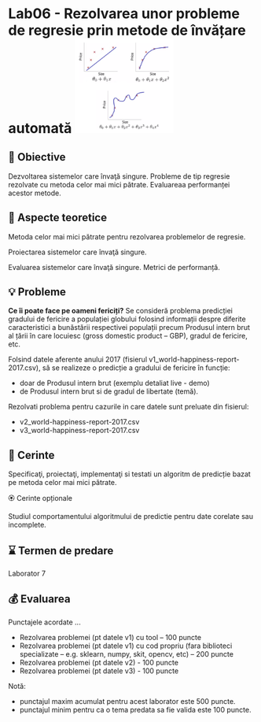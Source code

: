 # Lab06 - Rezolvarea unor probleme de regresie prin metode de învățare automată  <img src="images/regression.png" width="200">



## :microscope: Obiective 

Dezvoltarea sistemelor care învaţă singure. Probleme de tip regresie rezolvate cu metoda celor mai mici pătrate. Evaluareaa performanței acestor metode.

## :book:  Aspecte teoretice

Metoda celor mai mici pătrate pentru rezolvarea problemelor de regresie.

Proiectarea sistemelor care învaţă singure.

Evaluarea sistemelor care învaţă singure. Metrici de performanță. 



## :bulb: Probleme

**Ce îi poate face pe oameni fericiți?** 
Se consideră problema predicției gradului de fericire a populației globului folosind informații despre diferite caracteristici a bunăstării respectivei populații precum Produsul intern brut al țării în care locuiesc (gross domestic product – GBP), gradul de fericire, etc. 

Folsind datele aferente anului 2017 (fisierul v1_world-happiness-report-2017.csv), să se realizeze o predicție a gradului de fericire în funcție:
-	doar de Produsul intern brut (exemplu detaliat live - demo)
-	de Produsul intern brut si de gradul de libertate (temă). 

Rezolvati problema pentru cazurile in care datele sunt preluate din fisierul:
- v2_world-happiness-report-2017.csv
- v3_world-happiness-report-2017.csv



## :memo:  Cerinte 

Specificaţi, proiectaţi, implementaţi si testati un algoritm de predicție bazat pe metoda celor mai mici pătrate. 
 


🏵️ Cerinte opționale

Studiul comportamentului algoritmului de predictie pentru date corelate sau incomplete.

## :hourglass: Termen de predare 
Laborator 7

## :moneybag: Evaluarea

Punctajele acordate ...
 
- Rezolvarea problemei (pt datele v1) cu tool – 100 puncte
- Rezolvarea problemei (pt datele v1) cu cod propriu (fara biblioteci specializate – e.g. sklearn, numpy, skit, opencv, etc) – 200 puncte
- Rezolvarea problemei (pt datele v2) - 100 puncte
- Rezolvarea problemei (pt datele v3) - 100 puncte

 Notă: 
- punctajul maxim acumulat pentru acest laborator este 500 puncte.
- punctajul minim pentru ca o tema predata sa fie valida este 100 puncte.  






